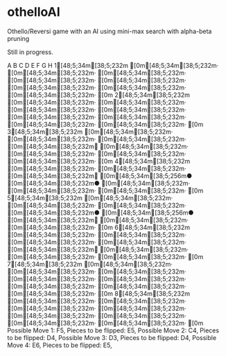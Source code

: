 # othelloAI
Othello/Reversi game with an AI using mini-max search with alpha-beta pruning

Still in progress.

  A B C D E F G H
1[48;5;34m[38;5;232m [0m[48;5;34m[38;5;232m· [0m[48;5;34m[38;5;232m· [0m[48;5;34m[38;5;232m· [0m[48;5;34m[38;5;232m· [0m[48;5;34m[38;5;232m· [0m[48;5;34m[38;5;232m· [0m[48;5;34m[38;5;232m· [0m[48;5;34m[38;5;232m· [0m
2[48;5;34m[38;5;232m [0m[48;5;34m[38;5;232m· [0m[48;5;34m[38;5;232m· [0m[48;5;34m[38;5;232m· [0m[48;5;34m[38;5;232m· [0m[48;5;34m[38;5;232m· [0m[48;5;34m[38;5;232m· [0m[48;5;34m[38;5;232m· [0m[48;5;34m[38;5;232m· [0m
3[48;5;34m[38;5;232m [0m[48;5;34m[38;5;232m· [0m[48;5;34m[38;5;232m· [0m[48;5;34m[38;5;232m· [0m[48;5;34m[38;5;232m☓ [0m[48;5;34m[38;5;232m· [0m[48;5;34m[38;5;232m· [0m[48;5;34m[38;5;232m· [0m[48;5;34m[38;5;232m· [0m
4[48;5;34m[38;5;232m [0m[48;5;34m[38;5;232m· [0m[48;5;34m[38;5;232m· [0m[48;5;34m[38;5;232m☓ [0m[48;5;34m[38;5;256m● [0m[48;5;34m[38;5;232m● [0m[48;5;34m[38;5;232m· [0m[48;5;34m[38;5;232m· [0m[48;5;34m[38;5;232m· [0m
5[48;5;34m[38;5;232m [0m[48;5;34m[38;5;232m· [0m[48;5;34m[38;5;232m· [0m[48;5;34m[38;5;232m· [0m[48;5;34m[38;5;232m● [0m[48;5;34m[38;5;256m● [0m[48;5;34m[38;5;232m☓ [0m[48;5;34m[38;5;232m· [0m[48;5;34m[38;5;232m· [0m
6[48;5;34m[38;5;232m [0m[48;5;34m[38;5;232m· [0m[48;5;34m[38;5;232m· [0m[48;5;34m[38;5;232m· [0m[48;5;34m[38;5;232m· [0m[48;5;34m[38;5;232m☓ [0m[48;5;34m[38;5;232m· [0m[48;5;34m[38;5;232m· [0m[48;5;34m[38;5;232m· [0m
7[48;5;34m[38;5;232m [0m[48;5;34m[38;5;232m· [0m[48;5;34m[38;5;232m· [0m[48;5;34m[38;5;232m· [0m[48;5;34m[38;5;232m· [0m[48;5;34m[38;5;232m· [0m[48;5;34m[38;5;232m· [0m[48;5;34m[38;5;232m· [0m[48;5;34m[38;5;232m· [0m
8[48;5;34m[38;5;232m [0m[48;5;34m[38;5;232m· [0m[48;5;34m[38;5;232m· [0m[48;5;34m[38;5;232m· [0m[48;5;34m[38;5;232m· [0m[48;5;34m[38;5;232m· [0m[48;5;34m[38;5;232m· [0m[48;5;34m[38;5;232m· [0m[48;5;34m[38;5;232m· [0m
Possible Move 1: F5, Pieces to be flipped: E5,
Possible Move 2: C4, Pieces to be flipped: D4,
Possible Move 3: D3, Pieces to be flipped: D4,
Possible Move 4: E6, Pieces to be flipped: E5,
